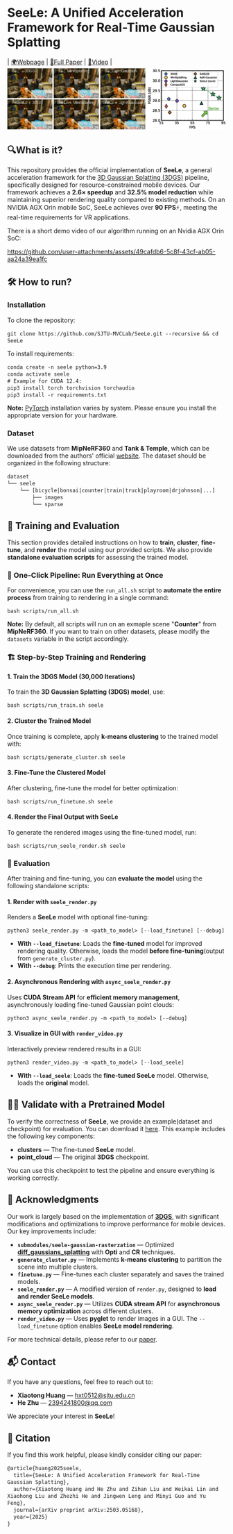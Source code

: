 # SeeLe: A Unified Acceleration Framework for Real-Time Gaussian Splatting
| [🌍Webpage](https://seele-project.netlify.app/) | [📄Full Paper](https://arxiv.org/abs/2503.05168) | [🎥Video](https://github.com/user-attachments/assets/49cafdb6-5c8f-43cf-ab05-aa24a39ea1fc) |
<br>
![Teaser image](assets/teaser.png)

## 🔍What is it?
This repository provides the official implementation of **SeeLe**, a general acceleration framework for the [3D Gaussian Splatting (3DGS)](https://github.com/graphdeco-inria/gaussian-splatting) pipeline, specifically designed for resource-constrained mobile devices. Our framework achieves a **2.6× speedup** and **32.5% model reduction** while maintaining superior rendering quality compared to existing methods. On an NVIDIA AGX Orin mobile SoC, SeeLe achieves over **90 FPS**⚡, meeting the real-time requirements for VR applications.

There is a short demo video of our algorithm running on an Nvidia AGX Orin SoC:

https://github.com/user-attachments/assets/49cafdb6-5c8f-43cf-ab05-aa24a39ea1fc

## 🛠️ How to run?
### Installation
To clone the repository:
```shell
git clone https://github.com/SJTU-MVCLab/SeeLe.git --recursive && cd SeeLe
```
To install requirements:
```shell
conda create -n seele python=3.9
conda activate seele
# Example for CUDA 12.4:
pip3 install torch torchvision torchaudio
pip3 install -r requirements.txt
```
**Note:** [PyTorch](https://pytorch.org/) installation varies by system. Please ensure you install the appropriate version for your hardware.

### Dataset
We use datasets from **MipNeRF360** and **Tank & Temple**, which can be downloaded from the authors' official [website](https://jonbarron.info/mipnerf360/). The dataset should be organized in the following structure:
```
dataset
└── seele    
    └── [bicycle|bonsai|counter|train|truck|playroom|drjohnson|...]
        ├── images 
        └── sparse
```

## 🚀 Training and Evaluation 
This section provides detailed instructions on how to **train**, **cluster**, **fine-tune**, and **render** the model using our provided scripts. We also provide **standalone evaluation scripts** for assessing the trained model.  

### 🔄 One-Click Pipeline: Run Everything at Once  
For convenience, you can use the `run_all.sh` script to **automate the entire process** from training to rendering in a single command:  
```shell
bash scripts/run_all.sh
```
**Note:** By default, all scripts will run on an exmaple scene "**Counter**" from **MipNeRF360**. If you want to train on other datasets, please modify the `datasets` variable in the script accordingly.

### 🏗️ Step-by-Step Training and Rendering  
#### 1. Train the 3DGS Model (30,000 Iterations)  
To train the **3D Gaussian Splatting (3DGS) model**, use:  
```shell
bash scripts/run_train.sh seele
```

#### 2. Cluster the Trained Model  
Once training is complete, apply **k-means clustering** to the trained model with:  
```shell 
bash scripts/generate_cluster.sh seele
```

#### 3. Fine-Tune the Clustered Model  
After clustering, fine-tune the model for better optimization:  
```shell
bash scripts/run_finetune.sh seele
```

#### 4. Render the Final Output with SeeLe  
To generate the rendered images using the fine-tuned model, run:  
```shell
bash scripts/run_seele_render.sh seele
```

### 🎨 Evaluation  
After training and fine-tuning, you can **evaluate the model** using the following standalone scripts:  

#### 1. Render with `seele_render.py`  
Renders a **SeeLe** model with optional fine-tuning:  
```shell
python3 seele_render.py -m <path_to_model> [--load_finetune] [--debug]
```
- **With `--load_finetune`**: Loads the **fine-tuned** model for improved rendering quality. Otherwise, loads the model **before fine-tuning**(output from `generate_cluster.py`).  
- **With `--debug`**: Prints the execution time per rendering.
  
#### 2. Asynchronous Rendering with `async_seele_render.py`  
Uses **CUDA Stream API** for **efficient memory management**, asynchronously loading fine-tuned Gaussian point clouds:  
```shell
python3 async_seele_render.py -m <path_to_model> [--debug]
```

#### 3. Visualize in GUI with `render_video.py`  
Interactively preview rendered results in a GUI:  
```shell
python3 render_video.py -m <path_to_model> [--load_seele]
```
- **With `--load_seele`**: Loads the **fine-tuned SeeLe** model. Otherwise, loads the **original** model.

## 🏋️‍♂️ Validate with a Pretrained Model  
To verify the correctness of **SeeLe**, we provide an example(dataset and checkpoint) for evaluation. You can download it [here](https://drive.google.com/file/d/1xfqSLFSLvx5IrpEZU62dw7xm1YZHiyYu/view?usp=sharing). This example includes the following key components:  

- **clusters** — The fine-tuned **SeeLe** model.  
- **point_cloud** — The original **3DGS** checkpoint.  

You can use this checkpoint to test the pipeline and ensure everything is working correctly. 

## 🙏 Acknowledgments  

Our work is largely based on the implementation of **[3DGS](https://github.com/graphdeco-inria/gaussian-splatting)**, with significant modifications and optimizations to improve performance for mobile devices. Our key improvements include:  

- **`submodules/seele-gaussian-rasterzation`** — Optimized **[diff_gaussians_splatting](https://github.com/graphdeco-inria/diff-gaussian-rasterization/tree/9c5c2028f6fbee2be239bc4c9421ff894fe4fbe0)** with **Opti** and **CR** techniques.  
- **`generate_cluster.py`** — Implements **k-means clustering** to partition the scene into multiple clusters.  
- **`finetune.py`** — Fine-tunes each cluster separately and saves the trained models.  
- **`seele_render.py`** — A modified version of `render.py`, designed to **load and render SeeLe models**.  
- **`async_seele_render.py`** — Utilizes **CUDA stream API** for **asynchronous memory optimization** across different clusters.  
- **`render_video.py`** — Uses **pyglet** to render images in a GUI. The `--load_finetune` option enables **SeeLe model rendering**.  

For more technical details, please refer to our [paper](https://arxiv.org/abs/2503.05168).

## 📬 Contact  
If you have any questions, feel free to reach out to:  

- **Xiaotong Huang** — [hxt0512@sjtu.edu.cn](mailto:hxt0512@sjtu.edu.cn)  
- **He Zhu** — [2394241800@qq.com](mailto:2394241800@qq.com)  

We appreciate your interest in **SeeLe**!  

## 📖 Citation
If you find this work helpful, please kindly consider citing our paper:
```
@article{huang2025seele,
  title={SeeLe: A Unified Acceleration Framework for Real-Time Gaussian Splatting},
  author={Xiaotong Huang and He Zhu and Zihan Liu and Weikai Lin and Xiaohong Liu and Zhezhi He and Jingwen Leng and Minyi Guo and Yu Feng},
  journal={arXiv preprint arXiv:2503.05168},
  year={2025}
}
```
